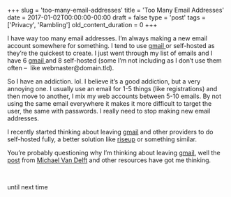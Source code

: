 +++
slug = 'too-many-email-addresses'
title = 'Too Many Email Addresses'
date = 2017-01-02T00:00:00-00:00
draft = false
type = 'post'
tags = ['Privacy', 'Rambling']
old_content_duration = 0
+++

<p>I have way too many email addresses. I&rsquo;m always making a new email account somewhere for something. I tend to use <a href="https://gmail.com">gmail </a>or self-hosted as they&rsquo;re the quickest to create. I just went through my list of emails and I have 6 <a href="https://gmail.com">gmail </a> and 8 self-hosted (some I&rsquo;m not including as I don&rsquo;t use them often &ndash;&nbsp; like webmaster@domain.tld).</p>
<p>So I have an addiction. lol. I believe it&rsquo;s a good addiction, but a very annoying one. I usually use an email for 1-5 things (like registrations) and then move to another, I mix my web accounts between 5-10 emails. By not using the same email everywhere it makes it more difficult to target the user, the same with passwords. I really need to stop making new email addresses.</p>
<p>I recently started thinking about leaving <a href="https://gmail.com">gmail</a> and other providers to do self-hosted fully, a better solution like <a href="https://riseup.net" target="_blank" rel="noopener noreferrer">riseup</a> or something similar.</p>
<p>You&rsquo;re probably questioning why I&rsquo;m thinking about leaving <a href="https://gmail.com">gmail</a>, well the <a href="https://xo.tc/good-bye-google.html" target="_blank" rel="noopener noreferrer">post</a> from <a href="https://xo.tc/pages/about.html" target="_blank" rel="noopener noreferrer">Michael Van Delft</a> and other resources have got me thinking.</p>
<p>&nbsp;</p>
<p>until next time</p>